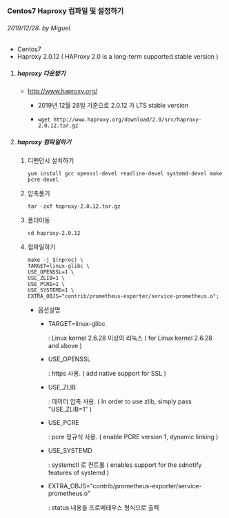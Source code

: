 ### Centos7 Haproxy 컴파일 및 설정하기

###### 2019/12/28. by Miguel.

- Centos7
- Haproxy 2.0.12 ( HAProxy 2.0 is a long-term supported stable version )
  

1. #####  haproxy 다운받기

   * http://www.haproxy.org/

     * 2019년 12월 28일 기준으로 2.0.12 가 LTS stable version

     * ```
       wget http://www.haproxy.org/download/2.0/src/haproxy-2.0.12.tar.gz
       ```

       

2. ##### haproxy 컴파일하기

   1. 디펜던시 설치하기

      ```
      yum install gcc openssl-devel readline-devel systemd-devel make pcre-devel
      ```

      

   2. 압축풀기

      ```
      tar -zxf haproxy-2.0.12.tar.gz
      ```

      

   3. 폴더이동

      ```
      cd haproxy-2.0.12
      ```

      

   4. 컴파일하기

      ```
      make -j $(nproc) \
      TARGET=linux-glibc \ 
      USE_OPENSSL=1 \ 
      USE_ZLIB=1 \ 
      USE_PCRE=1 \ 
      USE_SYSTEMD=1 \ 
      EXTRA_OBJS="contrib/prometheus-exporter/service-prometheus.o";
      ```

      

      - 옵션설명

        - TARGET=linux-glibc

          : Linux kernel 2.6.28 이상의 리눅스 ( for Linux kernel 2.6.28 and above )

        - USE_OPENSSL

          : https 사용. ( add native support for SSL )

        - USE_ZLIB

          : 데이터 압축 사용. ( In order to use zlib, simply pass "USE_ZLIB=1" )

        - USE_PCRE

          : pcre 정규식 사용. ( enable PCRE version 1, dynamic linking )

        - USE_SYSTEMD

          : systemctl 로 컨트롤 ( enables support for the sdnotify features of systemd )

        - EXTRA_OBJS="contrib/prometheus-exporter/service-prometheus.o"

          : status 내용을 프로메테우스 형식으로 출력